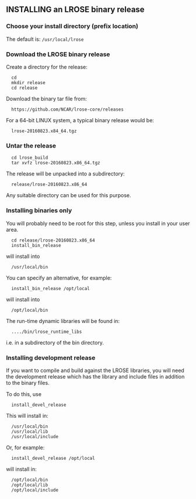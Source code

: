 ## INSTALLING an LROSE binary release

### Choose your install directory (prefix location)

The default is: `/usr/local/lrose`

### Download the LROSE binary release

Create a directory for the release:

```
  cd
  mkdir release
  cd release
```

Download the binary tar file from:

```
  https://github.com/NCAR/lrose-core/releases
```

For a 64-bit LINUX system, a typical binary release would be:

```
  lrose-20160823.x84_64.tgz
```

### Untar the release

```
  cd lrose_build
  tar xvfz lrose-20160823.x86_64.tgz
```

The release will be unpacked into a subdirectory:

```
  release/lrose-20160823.x86_64
```

Any suitable directory can be used for this purpose.

### Installing binaries only

You will probably need to be root for this step, unless you install
in your user area.

```
  cd release/lrose-20160823.x86_64
  install_bin_release 
```

will install into

```
  /usr/local/bin
```

You can specify an alternative, for example:

```
  install_bin_release /opt/local
```

will install into

```
  /opt/local/bin
```

The run-time dynamic libraries will be found in:

```
  ..../bin/lrose_runtime_libs
```

i.e. in a subdirectory of the bin directory.

### Installing development release

If you want to compile and build against the LROSE libraries, you will need the
development release which has the library and include files in addition to the
binary files.

To do this, use

```
  install_devel_release
```

This will install in:

```
  /usr/local/bin
  /usr/local/lib
  /usr/local/include
```

Or, for example:

```
  install_devel_release /opt/local
```

will install in:

```
  /opt/local/bin
  /opt/local/lib
  /opt/local/include
```


